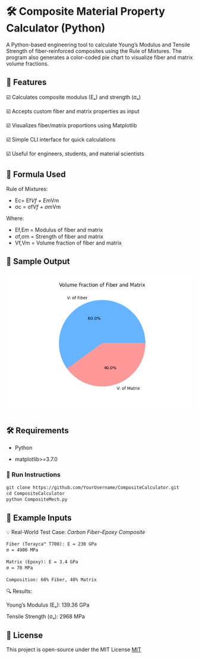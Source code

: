
# 🛠️ Composite Material Property Calculator (Python)

A Python-based engineering tool to calculate Young’s Modulus and Tensile Strength of fiber-reinforced composites using the Rule of Mixtures. The program also generates a color-coded pie chart to visualize fiber and matrix volume fractions.


## 📌 Features

☑️ Calculates composite modulus (Eₐ) and strength (σₐ)

☑️ Accepts custom fiber and matrix properties as input

☑️ Visualizes fiber/matrix proportions using Matplotlib

☑️ Simple CLI interface for quick calculations

☑️ Useful for engineers, students, and material scientists


## 🧮 Formula Used

Rule of Mixtures:

* Ec= Ef*Vf + Em*Vm 
* σc = σf*Vf + σm*Vm

Where:

* Ef,E𝑚 = Modulus of fiber and matrix
* σf,σm =  Strength of fiber and matrix
* Vf,Vm = Volume fraction of fiber and matrix 
## 📸 Sample Output

![App Screenshot](https://github.com/Karthik-v202/Composite-Mech-/blob/main/Figure_1.png)

## 🛠️ Requirements
- Python
* matplotlib>=3.7.0
### 🚀 Run Instructions
```text
git clone https://github.com/YourUsername/CompositeCalculator.git
cd CompositeCalculator
python CompositeMech.py
```

    
## 📂 Example Inputs


💡 Real-World Test Case: *Carbon Fiber–Epoxy Composite*


```text
Fiber (Torayca™ T700): E = 230 GPa
σ = 4900 MPa

Matrix (Epoxy): E = 3.4 GPa
σ = 70 MPa

Composition: 60% Fiber, 40% Matrix
```

🔍 Results:

Young’s Modulus (Eₐ): 139.36 GPa

Tensile Strength (σₐ): 2968 MPa
## 📃 License

This project is open-source under the MIT License [MIT](https://choosealicense.com/licenses/mit/)

